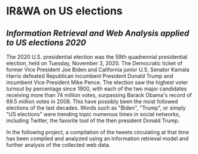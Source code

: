 # IR&WA on US elections
## _Information Retrieval and Web Analysis applied to US elections 2020_
  The 2020 U.S. presidential election was the 59th quadrennial presidential election, held on Tuesday, November 3, 2020. The Democratic ticket of former Vice President Joe Biden and California junior U.S. Senator Kamala Harris defeated Republican incumbent President Donald Trump and incumbent Vice President Mike Pence. The election saw the highest voter turnout by percentage since 1900, with each of the two major candidates receiving more than 74 million votes, surpassing Barack Obama's record of 69.5 million votes in 2008. 
This have possibly been the most followed elections of the last decades. Words such as "Biden", "Trump", or simply "US elections" were trending topic numerous times in social networks, including Twitter, the favorite tool of the then president Donald Trump.

  In the following project, a compilation of the tweets circulating at that time has been compiled and analyzed using an information retrieval model and further analysis of the collected web data.
